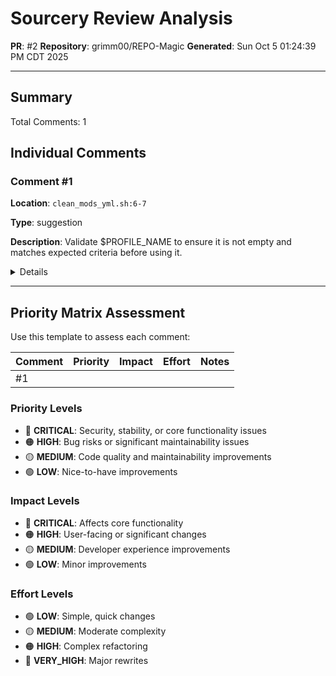# Sourcery Review Analysis
**PR**: #2
**Repository**: grimm00/REPO-Magic
**Generated**: Sun Oct  5 01:24:39 PM CDT 2025

---

## Summary

Total Comments: 1

## Individual Comments

### Comment #1

**Location**: `clean_mods_yml.sh:6-7`

**Type**: suggestion

**Description**: Validate $PROFILE_NAME to ensure it is not empty and matches expected criteria before using it.

<details>
<summary>Details</summary>

<b>Code Context</b>

<pre><code>
+PROFILE_NAME=${1:-Default}
+MODS_YML=&quot;/home/deck/.config/r2modmanPlus-local/REPO/profiles/${PROFILE_NAME}/mods.yml&quot;
</code></pre>

<b>Issue</b>

**suggestion:** Directly using $1 for PROFILE_NAME may lead to unexpected results if arguments are not validated.

<b>Suggestion</b>

<pre><code>
PROFILE_NAME=${1:-Default}

# Validate PROFILE_NAME: not empty and only allow alphanumeric, underscore, hyphen
if [[ -z &quot;$PROFILE_NAME&quot; ]]; then
    echo &quot;Error: PROFILE_NAME is empty. Please provide a valid profile name.&quot;
    exit 1
fi

if ! [[ &quot;$PROFILE_NAME&quot; =~ ^[A-Za-z0-9_-]+$ ]]; then
    echo &quot;Error: PROFILE_NAME &#x27;$PROFILE_NAME&#x27; contains invalid characters. Only letters, numbers, underscores, and hyphens are allowed.&quot;
    exit 1
fi

MODS_YML=&quot;/home/deck/.config/r2modmanPlus-local/REPO/profiles/${PROFILE_NAME}/mods.yml&quot;
</code></pre>

</details>

---

## Priority Matrix Assessment

Use this template to assess each comment:

| Comment | Priority | Impact | Effort | Notes |
|---------|----------|--------|--------|-------|
| #1 | | | | |

### Priority Levels
- 🔴 **CRITICAL**: Security, stability, or core functionality issues
- 🟠 **HIGH**: Bug risks or significant maintainability issues
- 🟡 **MEDIUM**: Code quality and maintainability improvements
- 🟢 **LOW**: Nice-to-have improvements

### Impact Levels
- 🔴 **CRITICAL**: Affects core functionality
- 🟠 **HIGH**: User-facing or significant changes
- 🟡 **MEDIUM**: Developer experience improvements
- 🟢 **LOW**: Minor improvements

### Effort Levels
- 🟢 **LOW**: Simple, quick changes
- 🟡 **MEDIUM**: Moderate complexity
- 🟠 **HIGH**: Complex refactoring
- 🔴 **VERY_HIGH**: Major rewrites


